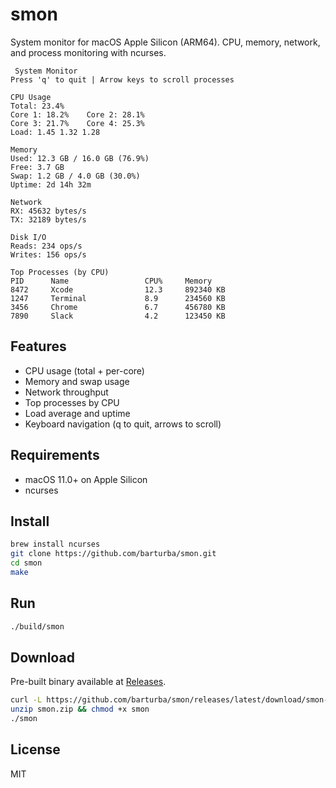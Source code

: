 # smon

System monitor for macOS Apple Silicon (ARM64). CPU, memory, network, and process monitoring with ncurses.

```
 System Monitor
Press 'q' to quit | Arrow keys to scroll processes

CPU Usage
Total: 23.4%
Core 1: 18.2%    Core 2: 28.1%
Core 3: 21.7%    Core 4: 25.3%
Load: 1.45 1.32 1.28

Memory
Used: 12.3 GB / 16.0 GB (76.9%)
Free: 3.7 GB
Swap: 1.2 GB / 4.0 GB (30.0%)
Uptime: 2d 14h 32m

Network
RX: 45632 bytes/s
TX: 32189 bytes/s

Disk I/O
Reads: 234 ops/s
Writes: 156 ops/s

Top Processes (by CPU)
PID      Name                 CPU%     Memory
8472     Xcode                12.3     892340 KB
1247     Terminal             8.9      234560 KB
3456     Chrome               6.7      456780 KB
7890     Slack                4.2      123450 KB
```

## Features

- CPU usage (total + per-core)
- Memory and swap usage
- Network throughput
- Top processes by CPU
- Load average and uptime
- Keyboard navigation (q to quit, arrows to scroll)

## Requirements

- macOS 11.0+ on Apple Silicon
- ncurses

## Install

```bash
brew install ncurses
git clone https://github.com/barturba/smon.git
cd smon
make
```

## Run

```bash
./build/smon
```

## Download

Pre-built binary available at [Releases](https://github.com/barturba/smon/releases).

```bash
curl -L https://github.com/barturba/smon/releases/latest/download/smon-macos-arm64.zip -o smon.zip
unzip smon.zip && chmod +x smon
./smon
```

## License

MIT

